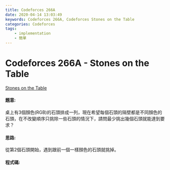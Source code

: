 ```yaml
---
title: Codeforces 266A
date: 2020-04-14 13:03:49
keywords: Codeforces 266A, Codeforces Stones on the Table
categories: Codeforces
tags:
    - implementation
    - 簡單
---
```

# Codeforces 266A - Stones on the Table
[Stones on the Table](https://codeforces.com/problemset/problem/266/A)

#### 題意:
桌上有3個顏色(RGB)的石頭排成一列，現在希望每個石頭的隔壁都是不同顏色的石頭，在不改變順序只挑除一些石頭的情況下，請問最少挑出幾個石頭就能達到要求？
<!-- more -->
#### 思路:
從第2個石頭開始，遇到跟前一個一樣顏色的石頭就挑掉。

#### 程式碼:
<script src="https://gist.github.com/Daviswww/d9d3881c3007f9e1b2d49a954758a357.js"></script>